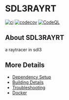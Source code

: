 # SDL3RAYRT

[![ci](https://github.com/Giuseppe-Bianc/SDL3RAYRT/actions/workflows/ci.yml/badge.svg)](https://github.com/Giuseppe-Bianc/SDL3RAYRT/actions/workflows/ci.yml)
[![codecov](https://codecov.io/gh/Giuseppe-Bianc/SDL3RAYRT/branch/main/graph/badge.svg)](https://codecov.io/gh/Giuseppe-Bianc/SDL3RAYRT)
[![CodeQL](https://github.com/Giuseppe-Bianc/SDL3RAYRT/actions/workflows/codeql-analysis.yml/badge.svg)](https://github.com/Giuseppe-Bianc/SDL3RAYRT/actions/workflows/codeql-analysis.yml)

## About SDL3RAYRT
a raytracer in  sdl3


## More Details

 * [Dependency Setup](README_dependencies.md)
 * [Building Details](README_building.md)
 * [Troubleshooting](README_troubleshooting.md)
 * [Docker](README_docker.md)
